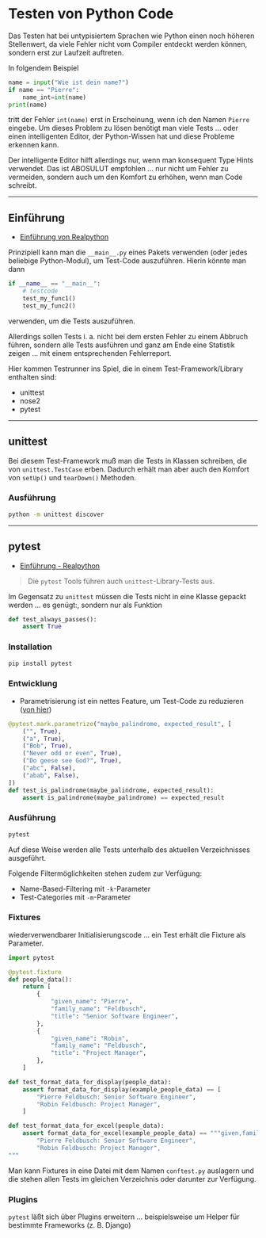 # Testen von Python Code

Das Testen hat bei untypisiertem Sprachen wie Python einen noch höheren Stellenwert, da viele Fehler nicht vom Compiler entdeckt werden können, sondern erst zur Laufzeit auftreten.

In folgendem Beispiel

```python
name = input("Wie ist dein name?")
if name == "Pierre":
    name_int=int(name)
print(name)
```

tritt der Fehler `int(name)` erst in Erscheinung, wenn ich den Namen `Pierre` eingebe. Um dieses Problem zu lösen benötigt man viele Tests ... oder einen intelligenten Editor, der Python-Wissen hat und diese Probleme erkennen kann.

Der intelligente Editor hilft allerdings nur, wenn man konsequent Type Hints verwendet. Das ist ABOSULUT empfohlen ... nur nicht um Fehler zu vermeiden, sondern auch um den Komfort zu erhöhen, wenn man Code schreibt.

---

## Einführung

* [Einführung von Realpython](https://realpython.com/python-testing/)

Prinzipiell kann man die `__main__.py` eines Pakets verwenden (oder jedes beliebige Python-Modul), um Test-Code auszuführen. Hierin könnte man dann

```python
if __name__ == "__main__":
    # testcode
    test_my_func1()
    test_my_func2()
```

verwenden, um die Tests auszuführen.

Allerdings sollen Tests i. a. nicht bei dem ersten Fehler zu einem Abbruch führen, sondern alle Tests ausführen und ganz am Ende eine Statistik zeigen ... mit einem entsprechenden Fehlerreport.

Hier kommen Testrunner ins Spiel, die in einem Test-Framework/Library enthalten sind:

* unittest
* nose2
* pytest

---

## unittest

Bei diesem Test-Framework muß man die Tests in Klassen schreiben, die von `unittest.TestCase` erben. Dadurch erhält man aber auch den Komfort von `setUp()` und `tearDown()` Methoden.

### Ausführung

```bash
python -m unittest discover
```

---

## pytest

* [Einführung - Realpython](https://realpython.com/pytest-python-testing/)

> Die `pytest` Tools führen auch `unittest`-Library-Tests aus.

Im Gegensatz zu `unittest` müssen die Tests nicht in eine Klasse gepackt werden ... es genügt:, sondern nur als Funktion

```python
def test_always_passes():
    assert True
```

### Installation

```bash
pip install pytest
```

### Entwicklung

* Parametrisierung ist ein nettes Feature, um Test-Code zu reduzieren ([von hier](https://realpython.com/pytest-python-testing/))

```python
@pytest.mark.parametrize("maybe_palindrome, expected_result", [
    ("", True),
    ("a", True),
    ("Bob", True),
    ("Never odd or even", True),
    ("Do geese see God?", True),
    ("abc", False),
    ("abab", False),
])
def test_is_palindrome(maybe_palindrome, expected_result):
    assert is_palindrome(maybe_palindrome) == expected_result
```

### Ausführung

```bash
pytest
```

Auf diese Weise werden alle Tests unterhalb des aktuellen Verzeichnisses ausgeführt.

Folgende Filtermöglichkeiten stehen zudem zur Verfügung:

* Name-Based-Filtering mit `-k`-Parameter
* Test-Categories mit `-m`-Parameter

### Fixtures

wiederverwendbarer Initialisierungscode ... ein Test erhält die Fixture als Parameter.

```python
import pytest

@pytest.fixture
def people_data():
    return [
        {
            "given_name": "Pierre",
            "family_name": "Feldbusch",
            "title": "Senior Software Engineer",
        },
        {
            "given_name": "Robin",
            "family_name": "Feldbusch",
            "title": "Project Manager",
        },
    ]

def test_format_data_for_display(people_data):
    assert format_data_for_display(example_people_data) == [
        "Pierre Feldbusch: Senior Software Engineer",
        "Robin Feldbusch: Project Manager",
    ]

def test_format_data_for_excel(people_data):
    assert format_data_for_excel(example_people_data) == """given,family,title
        "Pierre Feldbusch: Senior Software Engineer",
        "Robin Feldbusch: Project Manager",
"""
```

Man kann Fixtures in eine Datei mit dem Namen `conftest.py` auslagern und die stehen allen Tests im gleichen Verzeichnis oder darunter zur Verfügung.

### Plugins

`pytest` läßt sich über Plugins erweitern ... beispielsweise um Helper für bestimmte Frameworks (z. B. Django)

